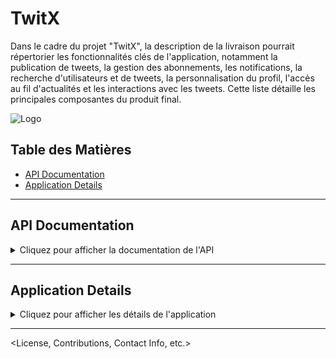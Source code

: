 # TwitX

Dans le cadre du projet "TwitX", la description de la livraison pourrait répertorier les fonctionnalités clés de l'application, notamment la publication de tweets, la gestion des abonnements, les notifications, la recherche d'utilisateurs et de tweets, la personnalisation du profil, l'accès au fil d'actualités et les interactions avec les tweets. Cette liste détaille les principales composantes du produit final.


![Logo](https://www.tomsguide.fr/content/uploads/sites/2/2023/07/Logo-Twitter-X-Elon-Musk.jpg)

## Table des Matières

- [API Documentation](#api-documentation)
- [Application Details](#application-details)

---

## API Documentation

<details>
  <summary>Cliquez pour afficher la documentation de l'API</summary>

    ### Users

### Obtenir un Utilisateur par ID

- **Endpoint:** `/users/{id}`
- **Method:** `GET`
- **Résumé:** Récupère un utilisateur spécifique en fonction de son ID.
- **Réponses:**
  - `200`: Utilisateur récupéré avec succès.
  - `404`: Utilisateur non trouvé.
  - `500`: Erreur lors de la récupération de l'utilisateur.

### Récupérer tous les Utilisateurs

- **Endpoint:** `/users`
- **Method:** `GET`
- **Résumé:** Récupère la liste de tous les utilisateurs enregistrés.
- **Réponses:**
  - `200`: Liste des utilisateurs récupérée avec succès.
  - `500`: Erreur lors de la récupération des utilisateurs.

### Mettre à jour un Utilisateur

- **Endpoint:** `/users/{id}`
- **Method:** `PATCH`
- **Résumé:** Mettez à jour les informations d'un utilisateur.
- **Paramètres:** ID de l'utilisateur, informations à mettre à jour.
- **Réponses:**
  - `200`: Utilisateur mis à jour avec succès.
  - `400`: Requête invalide.
  - `404`: Utilisateur non trouvé.

### Supprimer un Utilisateur

- **Endpoint:** `/users/{id}`
- **Method:** `DELETE`
- **Résumé:** Supprime un utilisateur.
- **Réponses:**
  - `200`: Utilisateur supprimé avec succès.
  - `404`: Utilisateur non trouvé.

### Ajouter une Image de Profil

- **Endpoint:** `/users/me/avatar`
- **Method:** `POST`
- **Résumé:** Ajoute une image de profil à l'utilisateur actuellement connecté.
- **Réponses:**
  - `200`: Image de profil ajoutée avec succès.
  - `400`: Requête invalide.

### Supprimer l'Image de Profil

- **Endpoint:** `/users/me/avatar`
- **Method:** `DELETE`
- **Résumé:** Supprime l'image de profil de l'utilisateur actuellement connecté.
- **Réponses:**
  - `200`: Image de profil supprimée avec succès.

### Mettre à Jour l'Avatar

- **Endpoint:** `/users/me/avatar/{id}`
- **Method:** `PATCH`
- **Résumé:** Met à jour l'avatar de l'utilisateur actuellement connecté.
- **Réponses:**
  - `200`: Avatar mis à jour avec succès.
  - `400`: Requête invalide.
 
### Obtenir l'Avatar d'un Utilisateur par ID

- **Endpoint:** `/users/{id}/avatar`
- **Method:** `GET`
- **Résumé:** Obtenir l'avatar d'un utilisateur spécifique en fonction de son ID.
- **Réponses:**
  - `200`: Avatar de l'utilisateur récupéré avec succès.
  - `404`: Utilisateur non trouvé ou avatar inexistant.

### Suivre un Utilisateur par ID

- **Endpoint:** `/users/{id}/follow`
- **Method:** `PUT`
- **Résumé:** Suivre un utilisateur spécifique en fonction de son ID.
- **Réponses:**
  - `200`: Vous suivez maintenant cet utilisateur.
  - `403`: Vous suivez déjà cet utilisateur ou vous essayez de vous suivre vous-même.

### Ne plus Suivre un Utilisateur par ID

- **Endpoint:** `/users/{id}/unfollow`
- **Method:** `PUT`
- **Résumé:** Cessez de suivre un utilisateur spécifique en fonction de son ID.
- **Réponses:**
  - `200`: Vous ne suivez plus cet utilisateur.
  - `403`: Vous ne suiviez pas cet utilisateur ou vous essayez de ne plus vous suivre vous-même.

### Obtenir le Nombre de Followers d'un Utilisateur par ID

- **Endpoint:** `/users/{id}/followersCount`
- **Method:** `GET`
- **Résumé:** Obtenir le nombre de followers d'un utilisateur spécifique en fonction de son ID.
- **Réponses:**
  - `200`: Nombre de followers récupéré avec succès.
  - `404`: Utilisateur non trouvé.

### Obtenir le Nombre de Followings d'un Utilisateur par ID

- **Endpoint:** `/users/{id}/followingsCount`
- **Method:** `GET`
- **Résumé:** Obtenir le


<!-- Autres endpoints pour Users ... -->

### Tweets

### Télécharger une Image pour un Tweet Spécifique

- **Endpoint:** `/uploadTweetImage/{id}`
- **Method:** `POST`
- **Résumé:** Télécharge une image pour un tweet spécifique à l'aide de son ID.
- **Paramètres:** ID du tweet.
- **Réponses:**
  - `200`: Image du tweet mise à jour avec succès.
  - `400`: Requête invalide.

### Obtenir tous les Tweets

- **Endpoint:** `/tweets`
- **Method:** `GET`
- **Résumé:** Récupère tous les tweets existants.
- **Réponses:**
  - `200`: Liste des tweets récupérée avec succès.
  - `500`: Erreur interne du serveur.

### Obtenir un Tweet par ID Utilisateur

- **Endpoint:** `/tweets/{id}`
- **Method:** `GET`
- **Résumé:** Récupère un tweet spécifique en fonction de l'ID utilisateur.
- **Paramètres:** ID de l'utilisateur.
- **Réponses:**
  - `200`: Tweet récupéré avec succès.
  - `404`: Tweet non trouvé.
  - `500`: Erreur interne du serveur.

### Créer un Nouveau Tweet

- **Endpoint:** `/tweets`
- **Method:** `POST`
- **Résumé:** Crée un nouveau tweet pour l'utilisateur connecté.
- **Corps de la requête:** Contient les propriétés du tweet.
- **Réponses:**
  - `201`: Tweet créé avec succès.
  - `400`: Requête invalide.

### Obtenir l'Image d'un Tweet par ID

- **Endpoint:** `/tweets/{id}/image`
- **Method:** `GET`
- **Résumé:** Récupère l'image d'un tweet spécifique en fonction de son ID.
- **Paramètres:** ID du tweet.
- **Réponses:**
  - `200`: Image du tweet récupérée avec succès.
  - `404`: Tweet non trouvé ou image inexistante.

### Aimer un Tweet par ID

- **Endpoint:** `/tweets/{id}/like`
- **Method:** `PUT`
- **Résumé:** Aime un tweet spécifique en fonction de son ID.
- **Paramètres:** ID du tweet.
- **Réponses:**
  - `200`: Vous avez aimé ce tweet.
  - `403`: Vous avez déjà aimé ce tweet.
  - `500`: Erreur interne du serveur.

### Ne plus Aimer un Tweet par ID

- **Endpoint:** `/tweets/{id}/unlike`
- **Method:** `PUT`
- **Résumé:** Cessez d'aimer un tweet spécifique en fonction de son ID.
- **Paramètres:** ID du tweet.
- **Réponses:**
  - `200`: Vous n'aimez plus ce tweet.
  - `403`: Vous n'avez pas aimé ce tweet ou vous essayez d'annuler votre like.
  - `500`: Erreur interne du serveur.

### Notifications

### Créer une Nouvelle Notification

- **Endpoint:** `/notifications`
- **Method:** `POST`
- **Résumé:** Crée une nouvelle notification pour l'utilisateur connecté.
- **Corps de la requête:** Contient les propriétés de la notification.
- **Réponses:**
  - `201`: Notification créée avec succès.
  - `400`: Requête invalide.

### Obtenir toutes les Notifications

- **Endpoint:** `/notifications`
- **Method:** `GET`
- **Résumé:** Récupère toutes les notifications existantes.
- **Réponses:**
  - `200`: Liste des notifications récupérée avec succès.
  - `500`: Erreur interne du serveur.

### Obtenir les Notifications par ID Utilisateur

- **Endpoint:** `/notifications/{id}`
- **Method:** `GET`
- **Résumé:** Récupère les notifications spécifiques en fonction de l'ID utilisateur.
- **Paramètres:** ID de l'utilisateur.
- **Réponses:**
  - `200`: Notifications récupérées avec succès.
  - `500`: Erreur interne du serveur.
---

</details>

---

## Application Details

<details>
  <summary>Cliquez pour afficher les détails de l'application</summary>

  
## 1. Création d'un compte

- TLancez l'application ur l'icone de lancement de votre editeur XCode

## 2. Navigation de base

- **Fil d'actualité** : Consultez les tweets des personnes que vous suivez.
- **Notifications** : Recevez des alertes pour les mentions, retweets et nouveaux abonnés.

## 3. Publication d'un Tweet

- Cliquez sur l'icône de plume dans le coin inférieur droit.
- Rédigez votre message dans la zone de composition (280 caractères maximum).
- Ajoutez des médias (images, GIF, vidéos) en utilisant les icônes dédiées.
- Cliquez sur "Tweeter" pour publier votre tweet.

## 4. Interaction avec les Tweets

- **Retweet** : Partagez un tweet en appuyant sur l'icône de flèche courbée.
- **J'aime** : Exprimez votre appréciation en cliquant sur l'icône en forme de cœur.

## 5. Exploration et Recherche

- Utilisez la barre de recherche pour trouver des comptes insscrit dans l'application
- Découvrez les tendances et actualités sous l'onglet "Explorer".

## 6. Personnalisation du Profil

- Cliquez sur votre photo de profil, puis sur "Profil" pour modifier votre bio et vos images.
- Gérez vos listes, favoris et paramètres depuis cette section.

## 7. Sécurité et Confidentialité

- Accédez aux paramètres pour gérer la confidentialité, les notifications et la sécurité.

</details>

---

<License, Contributions, Contact Info, etc.>

<Bottom of the README>
